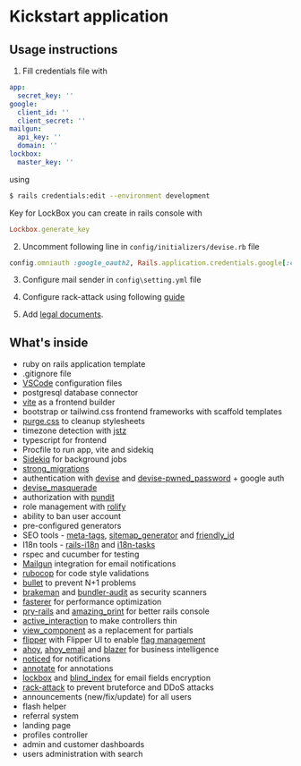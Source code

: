 # Kickstart application

## Usage instructions


1. Fill credentials file with

``` yml
app:
  secret_key: ''
google:
  client_id: ''
  client_secret: ''
mailgun:
  api_key: ''
  domain: ''
lockbox:
  master_key: ''
```

using 

``` bash
$ rails credentials:edit --environment development
```

Key for LockBox you can create in rails console with

``` ruby
Lockbox.generate_key
```

2. Uncomment following line in `config/initializers/devise.rb` file

``` ruby
config.omniauth :google_oauth2, Rails.application.credentials.google[:client_id], Rails.application.credentials.google[:client_secret], name: "google"
```

3. Configure mail sender in `config\setting.yml` file

4. Configure rack-attack using following [guide](https://expeditedsecurity.com/blog/ultimate-guide-to-rack-attack/)

5. Add [legal documents](https://github.com/ankane/awesome-legal).

## What's inside

- ruby on rails application template 
- .gitignore file
- [VSCode](https://code.visualstudio.com/) configuration files
- postgresql database connector
- [vite](https://vitejs.dev) as a frontend builder
- bootstrap or tailwind.css frontend frameworks with scaffold templates 
- [purge.css](https://purgecss.com/) to cleanup stylesheets
- timezone detection with [jstz](https://github.com/iansinnott/jstz)
- typescript for frontend
- Procfile to run app, vite and sidekiq
- [Sidekiq](https://github.com/mperham/sidekiq) for background jobs
- [strong_migrations](https://github.com/ankane/strong_migrations)
- authentication with [devise](https://github.com/heartcombo/devise) and [devise-pwned_password](https://github.com/michaelbanfield/devise-pwned_password) + google auth
- [devise_masquerade](https://github.com/oivoodoo/devise_masquerade)
- authorization with [pundit](https://github.com/varvet/pundit)
- role management with [rolify](https://github.com/RolifyCommunity/rolify)
- ability to ban user account
- pre-configured generators
- SEO tools - [meta-tags](https://github.com/kpumuk/meta-tags), [sitemap_generator](http://github.com/kjvarga/sitemap_generator) and [friendly_id](https://github.com/norman/friendly_id)
- I18n tools - [rails-i18n](http://github.com/svenfuchs/rails-i18n) and [i18n-tasks](https://github.com/glebm/i18n-tasks)
- rspec and cucumber for testing
- [Mailgun](https://mailgun.com) integration for email notifications
- [rubocop](https://github.com/rubocop/rubocop/) for code style validations
- [bullet](https://github.com/flyerhzm/bullet) to prevent N+1 problems
- [brakeman](https://github.com/presidentbeef/brakeman) and [bundler-audit](https://github.com/postmodern/bundler-audit) as security scanners
- [fasterer](https://github.com/DamirSvrtan/fasterer) for performance optimization
- [pry-rails](https://github.com/rweng/pry-rails) and [amazing_print](https://github.com/amazing-print/amazing_print) for better rails console
- [active_interaction](https://github.com/AaronLasseigne/active_interaction) to make controllers thin
- [view_component](https://viewcomponent.org/) as a replacement for partials
- [flipper](https://github.com/jnunemaker/flipper) with Flipper UI to enable [flag management](https://boringrails.com/articles/feature-flags-simplest-thing-that-could-work/)
- [ahoy](https://github.com/ankane/ahoy), [ahoy_email](https://github.com/ankane/ahoy_email) and [blazer](https://github.com/ankane/blazer) for business intelligence
- [noticed](https://github.com/excid3/noticed) for notifications
- [annotate](https://github.com/ctran/annotate_models) for annotations
- [lockbox](https://github.com/ankane/lockbox) and [blind_index](https://github.com/ankane/blind_index) for email fields encryption
- [rack-attack](https://github.com/rack/rack-attack) to prevent bruteforce and DDoS attacks 
- announcements (new/fix/update) for all users
- flash helper
- referral system
- landing page
- profiles controller
- admin and customer dashboards
- users administration with search
